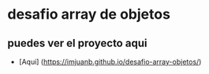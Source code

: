 # desafio array de objetos

## puedes ver el proyecto aqui

- [Aqui] (https://imjuanb.github.io/desafio-array-objetos/)